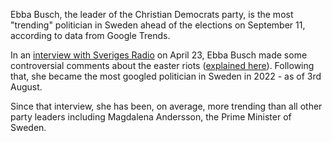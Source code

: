 
Ebba Busch, the leader of the Christian Democrats party, is the most "trending" politician in Sweden ahead of the elections on September 11, according to data from Google Trends. 

In an [interview with Sveriges Radio](https://sverigesradio.se/avsnitt/ebba-busch-kd-varfor-skot-inte-polisen-skarpt) on April 23, Ebba Busch made some controversial comments about the easter riots ([explained here](https://www.thelocal.se/20220425/explained-why-has-ebba-busch-faces-criticism-following-comments-on-easter-riots/)). Following that, she became the most googled politician in Sweden in 2022 - as of 3rd August. 

Since that interview, she has been, on average, more trending than all other party leaders including Magdalena Andersson, the Prime Minister of Sweden.


